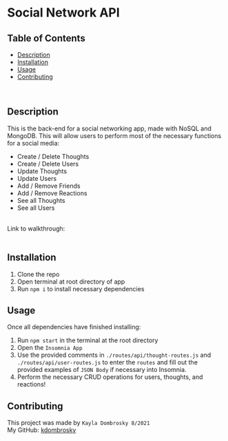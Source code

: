 # Social Network API

## Table of Contents 
* [Description](#description)
* [Installation](#installation)
* [Usage](#usage)
* [Contributing](#contributing)
<br/>

## Description 
This is the back-end for a social networking app, made with NoSQL and MongoDB. This will allow users to perform most of the necessary functions for a social media: 
- Create / Delete Thoughts
- Create / Delete Users 
- Update Thoughts
- Update Users
- Add / Remove Friends
- Add / Remove Reactions 
- See all Thoughts
- See all Users 
<br/>
Link to walkthrough: 
<br/><br/>

## Installation 
1. Clone the repo 
2. Open terminal at root directory of app
3. Run `npm i` to install necessary dependencies

## Usage
Once all dependencies have finished installing:
1. Run `npm start` in the terminal at the root directory 
2. Open the `Insomnia App`
3. Use the provided comments in `./routes/api/thought-routes.js` and `./routes/api/user-routes.js` to enter the `routes` and fill out the provided examples of `JSON Body` if necessary into Insomnia. 
4. Perform the necessary CRUD operations for users, thoughts, and reactions! 

## Contributing
This project was made by `Kayla Dombrosky 8/2021` <br/>
My GitHub: [kdombrosky](https://github.com/kdombrosky) 
